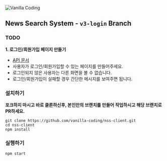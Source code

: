 ![Vanilla Coding](https://s3.ap-northeast-2.amazonaws.com/vanilla-coding/Assets/logo_regular%403x.png)

## News Search System - `v3-login` Branch

### TODO

**1. 로그인/회원가입 페이지 만들기**
- [API 문서](https://github.com/vanilla-coding/nss-api)
- 사용자가 로그인/회원가입할 수 있는 페이지를 만들어주세요.
- 로그인되지 않은 사용자는 다른 화면을 볼 수 없습니다.
- 로그인/회원가입이 실패할 경우 간단한 메시지를 보여주면 됩니다.

### 설치하기

**포크하지 마시고 바로 클론하신후, 본인만의 브랜치를 만들어 작업하시고 해당 브랜치로 PR하세요.**

```
git clone https://github.com/vanilla-coding/nss-client.git
cd nss-client
npm install
```

### 실행하기

```
npm start
```

